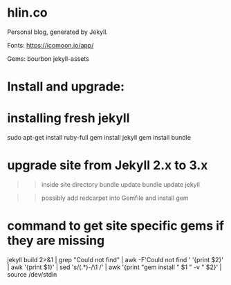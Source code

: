 hlin.co
=======
Personal blog, generated by Jekyll.

Fonts:
https://icomoon.io/app/

Gems:
bourbon
jekyll-assets

Install and upgrade:
====================
# installing fresh jekyll
sudo apt-get install ruby-full
gem install jekyll
gem install bundle

# upgrade site from Jekyll 2.x to 3.x
>> inside site directory
bundle update
bundle update jekyll

>> possibly add redcarpet into Gemfile and install gem


# command to get site specific gems if they are missing
jekyll build 2>&1 | grep "Could not find" | awk -F'Could not find ' '{print $2}' | awk '{print $1}' | sed 's/\(.*\)-/\1 /' | awk '{print "gem install " $1 " -v " $2}' | source  /dev/stdin
